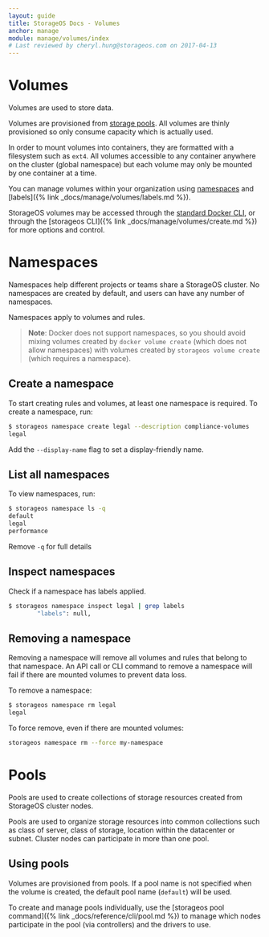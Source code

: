 ```yaml
---
layout: guide
title: StorageOS Docs - Volumes
anchor: manage
module: manage/volumes/index
# Last reviewed by cheryl.hung@storageos.com on 2017-04-13
---
```


# Volumes

Volumes are used to store data.

Volumes are provisioned from [storage pools](#pools). All volumes are thinly provisioned
so only consume capacity which is actually used.

In order to mount volumes into containers, they are formatted with a filesystem
such as `ext4`. All volumes accessible to any container anywhere on the cluster
(global namespace) but each volume may only be mounted by one container at a
time.

You can manage volumes within your organization using [namespaces](#namespaces)
and [labels]({% link _docs/manage/volumes/labels.md %}).

StorageOS volumes may be accessed through the [standard Docker
CLI](https://docs.docker.com/engine/reference/commandline/volume_create/), or
through the [storageos CLI]({% link _docs/manage/volumes/create.md %}) for more
options and control.

# Namespaces

Namespaces help different projects or teams share a StorageOS cluster. No
namespaces are created by default, and users can have any number of namespaces.

Namespaces apply to volumes and rules.

>**Note**: Docker does not support namespaces, so you should avoid mixing
volumes created by `docker volume create` (which does not allow namespaces) with
volumes created by `storageos volume create` (which requires a namespace).

## Create a namespace

To start creating rules and volumes, at least one namespace is required.
To create a namespace, run:

```bash
$ storageos namespace create legal --description compliance-volumes
legal
```

Add the `--display-name` flag to set a display-friendly name.

## List all namespaces

To view namespaces, run:

```bash
$ storageos namespace ls -q
default
legal
performance
```

Remove `-q` for full details

## Inspect namespaces

Check if a namespace has labels applied.

```bash
$ storageos namespace inspect legal | grep labels
        "labels": null,
```

## Removing a namespace

Removing a namespace will remove all volumes and rules that belong to that
namespace. An API call or CLI command to remove a namespace will fail if there
are mounted volumes to prevent data loss.

To remove a namespace:

```bash
$ storageos namespace rm legal
legal
```

To force remove, even if there are mounted volumes:

```bash
storageos namespace rm --force my-namespace
```

# Pools

Pools are used to create collections of storage resources created from StorageOS
cluster nodes.

Pools are used to organize storage resources into common collections such as
class of server, class of storage, location within the datacenter or subnet.
Cluster nodes can participate in more than one pool.

## Using pools

Volumes are provisioned from pools.  If a pool name is not specified when the
volume is created, the default pool name (`default`) will be used.

To create and manage pools individually, use the [storageos pool command]({%
link _docs/reference/cli/pool.md %}) to manage which nodes participate in the
pool (via controllers) and the drivers to use.
